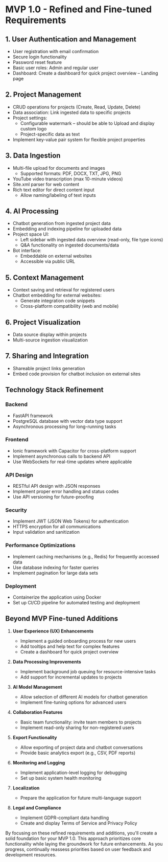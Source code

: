 # MVP 1.0 - Refined and Fine-tuned Requirements

## 1. User Authentication and Management
- User registration with email confirmation
- Secure login functionality
- Password reset feature
- Basic user roles: Admin and regular user 
- Dashboard: Create a dashboard for quick project overview – Landing page

## 2. Project Management
- CRUD operations for projects (Create, Read, Update, Delete)
- Data association: Link ingested data to specific projects
- Project settings:
  - Configurable watermark – should be able to Upload and display custom logo
  - Project-specific data as text
- Implement key-value pair system for flexible project properties

## 3. Data Ingestion
- Multi-file upload for documents and images
  - Supported formats: PDF, DOCX, TXT, JPG, PNG
- YouTube video transcription (max 10-minute videos)
- Site.xml parser for web content
- Rich text editor for direct content input
  - Allow naming/labeling of text inputs

## 4. AI Processing
- Chatbot generation from ingested project data
- Embedding and indexing pipeline for uploaded data
- Project space UI:
  - Left sidebar with ingested data overview (read-only, file type icons)
  - Q&A functionality on ingested documents/data
- Bot interface:
  - Embeddable on external websites
  - Accessible via public URL

## 5. Context Management
- Context saving and retrieval for registered users
- Chatbot embedding for external websites:
  - Generate integration code snippets
  - Cross-platform compatibility (web and mobile)

## 6. Project Visualization
- Data source display within projects
- Multi-source ingestion visualization

## 7. Sharing and Integration
- Shareable project links generation
- Embed code provision for chatbot inclusion on external sites

## Technology Stack Refinement

### Backend
- FastAPI framework
- PostgreSQL database with vector data type support
- Asynchronous processing for long-running tasks

### Frontend
- Ionic framework with Capacitor for cross-platform support
- Implement asynchronous calls to backend API
- Use WebSockets for real-time updates where applicable

### API Design
- RESTful API design with JSON responses
- Implement proper error handling and status codes
- Use API versioning for future-proofing

### Security
- Implement JWT (JSON Web Tokens) for authentication
- HTTPS encryption for all communications
- Input validation and sanitization

### Performance Optimizations
- Implement caching mechanisms (e.g., Redis) for frequently accessed data
- Use database indexing for faster queries
- Implement pagination for large data sets

### Deployment
- Containerize the application using Docker
- Set up CI/CD pipeline for automated testing and deployment

## Beyond MVP Fine-tuned Additions

1. **User Experience (UX) Enhancements**
   - Implement a guided onboarding process for new users
   - Add tooltips and help text for complex features
   - Create a dashboard for quick project overview

2. **Data Processing Improvements**
   - Implement background job queuing for resource-intensive tasks
   - Add support for incremental updates to projects

3. **AI Model Management**
   - Allow selection of different AI models for chatbot generation
   - Implement fine-tuning options for advanced users

4. **Collaboration Features**
   - Basic team functionality: invite team members to projects
   - Implement read-only sharing for non-registered users

5. **Export Functionality**
   - Allow exporting of project data and chatbot conversations
   - Provide basic analytics export (e.g., CSV, PDF reports)

6. **Monitoring and Logging**
   - Implement application-level logging for debugging
   - Set up basic system health monitoring

7. **Localization**
   - Prepare the application for future multi-language support

8. **Legal and Compliance**
   - Implement GDPR-compliant data handling
   - Create and display Terms of Service and Privacy Policy

By focusing on these refined requirements and additions, you'll create a solid foundation for your MVP 1.0. This approach prioritizes core functionality while laying the groundwork for future enhancements. As you progress, continually reassess priorities based on user feedback and development resources.